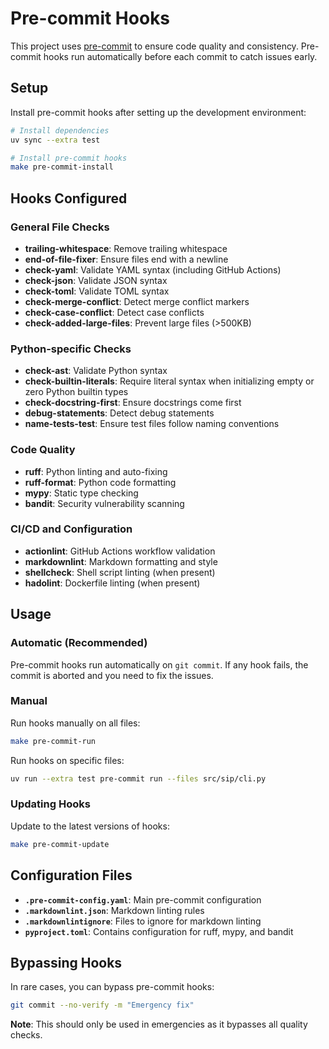 # Pre-commit Hooks

This project uses [pre-commit](https://pre-commit.com/) to ensure code quality and consistency. Pre-commit hooks run automatically before each commit to catch issues early.

## Setup

Install pre-commit hooks after setting up the development environment:

```bash
# Install dependencies
uv sync --extra test

# Install pre-commit hooks
make pre-commit-install
```

## Hooks Configured

### General File Checks

- **trailing-whitespace**: Remove trailing whitespace
- **end-of-file-fixer**: Ensure files end with a newline
- **check-yaml**: Validate YAML syntax (including GitHub Actions)
- **check-json**: Validate JSON syntax
- **check-toml**: Validate TOML syntax
- **check-merge-conflict**: Detect merge conflict markers
- **check-case-conflict**: Detect case conflicts
- **check-added-large-files**: Prevent large files (>500KB)

### Python-specific Checks

- **check-ast**: Validate Python syntax
- **check-builtin-literals**: Require literal syntax when initializing empty or zero Python builtin types
- **check-docstring-first**: Ensure docstrings come first
- **debug-statements**: Detect debug statements
- **name-tests-test**: Ensure test files follow naming conventions

### Code Quality

- **ruff**: Python linting and auto-fixing
- **ruff-format**: Python code formatting
- **mypy**: Static type checking
- **bandit**: Security vulnerability scanning

### CI/CD and Configuration

- **actionlint**: GitHub Actions workflow validation
- **markdownlint**: Markdown formatting and style
- **shellcheck**: Shell script linting (when present)
- **hadolint**: Dockerfile linting (when present)

## Usage

### Automatic (Recommended)

Pre-commit hooks run automatically on `git commit`. If any hook fails, the commit is aborted and you need to fix the issues.

### Manual

Run hooks manually on all files:

```bash
make pre-commit-run
```

Run hooks on specific files:

```bash
uv run --extra test pre-commit run --files src/sip/cli.py
```

### Updating Hooks

Update to the latest versions of hooks:

```bash
make pre-commit-update
```

## Configuration Files

- **`.pre-commit-config.yaml`**: Main pre-commit configuration
- **`.markdownlint.json`**: Markdown linting rules
- **`.markdownlintignore`**: Files to ignore for markdown linting
- **`pyproject.toml`**: Contains configuration for ruff, mypy, and bandit

## Bypassing Hooks

In rare cases, you can bypass pre-commit hooks:

```bash
git commit --no-verify -m "Emergency fix"
```

**Note**: This should only be used in emergencies as it bypasses all quality checks.
